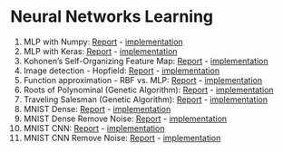 # Neural Networks Learning

1.	MLP with Numpy: [Report](https://github.com/ghazaleh-mahmoodi/Neural_Networks/blob/master/Reports/MLP(Numpy_vs_Keras)_and_MNIST(keras_Remove_Noise).pdf) - [implementation](https://github.com/ghazaleh-mahmoodi/Neural_Networks/blob/master/MLP_with_Numpy.ipynb)
2.	MLP with Keras: [Report](https://github.com/ghazaleh-mahmoodi/Neural_Networks/blob/master/Reports/MLP(Numpy_vs_Keras)_and_MNIST(keras_Remove_Noise).pdf) - [implementation](https://github.com/ghazaleh-mahmoodi/Neural_Networks/blob/master/MLP_with_Keras.ipynb)
3.	Kohonen’s Self-Organizing Feature Map: [Report](https://github.com/ghazaleh-mahmoodi/Neural_Networks/blob/master/Reports/RBF_vs_MLP_and_Kohonen_Report.pdf) - [implementation](https://github.com/ghazaleh-mahmoodi/Neural_Networks/blob/master/Kohonen_(KSOFM).ipynb)
4.	Image detection - Hopfield: [Report](https://github.com/ghazaleh-mahmoodi/Neural_Networks/blob/master/Reports/Hopfield__Fuzzy_Report.pdf) - [implementation](https://github.com/ghazaleh-mahmoodi/Neural_Networks/blob/master/Hopfield.ipynb)
5.	Function approximation - RBF vs. MLP: [Report](https://github.com/ghazaleh-mahmoodi/Neural_Networks/blob/master/Reports/RBF_vs_MLP_and_Kohonen_Report.pdf) - [implementation](https://github.com/ghazaleh-mahmoodi/Neural_Networks/blob/master/RBF_VS_MLP.ipynb)
6.	Roots of Polynominal (Genetic Algorithm): [Report](https://github.com/ghazaleh-mahmoodi/Neural_Networks/blob/master/Reports/Genetic_Algorithm_Report.pdf) - [implementation](https://github.com/ghazaleh-mahmoodi/Neural_Networks/blob/master/Genetic_Algorithm_Roots_of_Polynominal.ipynb)
7.	Traveling Salesman (Genetic Algorithm): [Report](https://github.com/ghazaleh-mahmoodi/Neural_Networks/blob/master/Reports/Genetic_Algorithm_Report.pdf) - [implementation](https://github.com/ghazaleh-mahmoodi/Neural_Networks/blob/master/Genetic_Algorithm_Traveling_Salesman.ipynb)
8.	MNIST Dense: [Report](https://github.com/ghazaleh-mahmoodi/Neural_Networks/blob/master/Reports/MLP(Numpy_vs_Keras)_and_MNIST(keras_Remove_Noise).pdf) - [implementation](https://github.com/ghazaleh-mahmoodi/Neural_Networks/blob/master/MNIST_Dence_Keras.ipynb)
9.	MNIST Dense Remove Noise: [Report](https://github.com/ghazaleh-mahmoodi/Neural_Networks/blob/master/Reports/MLP(Numpy_vs_Keras)_and_MNIST(keras_Remove_Noise).pdf) - [implementation](https://github.com/ghazaleh-mahmoodi/Neural_Networks/blob/master/MNIST_Dence_Remove_Noise.ipynb)
10.	MNIST CNN: [Report](https://github.com/ghazaleh-mahmoodi/Neural_Networks/blob/master/Reports/MNIST_CNN.pdf) - [implementation](https://github.com/ghazaleh-mahmoodi/Neural_Networks/blob/master/MNIST_CNN.ipynb)
11.	MNIST CNN Remove Noise: [Report](https://github.com/ghazaleh-mahmoodi/Neural_Networks/blob/master/Reports/MNIST_CNN.pdf) - [implementation](https://github.com/ghazaleh-mahmoodi/Neural_Networks/blob/master/MNIST_CNN_Remove_Noise.ipynb)
